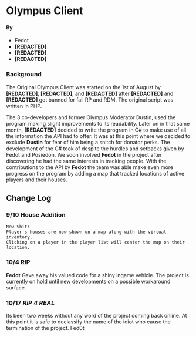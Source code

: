 # Olympus **Client**
#### By
- Fedot
- **[REDACTED]**
- **[REDACTED]**
- **[REDACTED]**

### Background
The Original Olympus Client was started on the 1st of August by **[REDACTED]**, **[REDACTED]**, and **[REDACTED]** after **[REDACTED]** and **[REDACTED]** got banned for fail RP and RDM. The original script was written in PHP.

The 3 co-developers and former Olympus Moderator Dustin, used the program making slight improvements to its readability. Later on in that same month, **[REDACTED]** decided to write the program in C# to make use of all the information the API had to offer. It was at this point where we decided to exclude **Dustin** for fear of him being a snitch for donator perks. The development of the C# took of despite the hurdles and setbacks given by Fedot and Posiedon. We soon involved **Fedot** in the project after discovering he had the same interests in tracking people. With the contributions to the API by **Fedot** the team was able make even more progress on the program by adding a map that tracked locations of active players and their houses.
 
 ## Change Log
 
 ### 9/10 **House Addition**
    New Shit:
    Player's houses are now shown on a map along with the virtual inventory.
    Clicking on a player in the player list will center the map on their location.

### 10/4 **RIP**
**Fedot** Gave away his valued code for a shiny ingame vehicle. The project is currently on hold until new developments on a possible workaround surface.

### 10/17 ***RIP 4 REAL***
Its been two weeks without any word of the project coming back online. At this point it is safe to declassify the name of the idiot who cause the termination of the project. Fed0t
